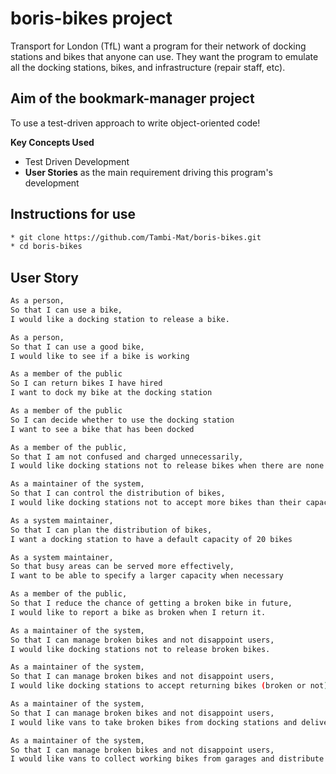 # boris-bikes project #
Transport for London (TfL) want a program for their network of docking stations and bikes that anyone can use. They want the program to emulate all the docking stations, bikes, and infrastructure (repair staff, etc).

Aim of the bookmark-manager project
-------
To use a test-driven approach to write object-oriented code!


**Key Concepts Used**
* Test Driven Development
* **User Stories** as the main requirement driving this program's development

## Instructions for use

```sh
* git clone https://github.com/Tambi-Mat/boris-bikes.git
* cd boris-bikes

```

## User Story

```sh
As a person,
So that I can use a bike,
I would like a docking station to release a bike.

As a person,
So that I can use a good bike,
I would like to see if a bike is working

As a member of the public
So I can return bikes I have hired
I want to dock my bike at the docking station

As a member of the public
So I can decide whether to use the docking station
I want to see a bike that has been docked

As a member of the public,
So that I am not confused and charged unnecessarily,
I would like docking stations not to release bikes when there are none available

As a maintainer of the system,
So that I can control the distribution of bikes,
I would like docking stations not to accept more bikes than their capacity

As a system maintainer,
So that I can plan the distribution of bikes,
I want a docking station to have a default capacity of 20 bikes

As a system maintainer,
So that busy areas can be served more effectively,
I want to be able to specify a larger capacity when necessary

As a member of the public,
So that I reduce the chance of getting a broken bike in future,
I would like to report a bike as broken when I return it.

As a maintainer of the system,
So that I can manage broken bikes and not disappoint users,
I would like docking stations not to release broken bikes.

As a maintainer of the system,
So that I can manage broken bikes and not disappoint users,
I would like docking stations to accept returning bikes (broken or not)

As a maintainer of the system,
So that I can manage broken bikes and not disappoint users,
I would like vans to take broken bikes from docking stations and deliver them to garages to be fixed.

As a maintainer of the system,
So that I can manage broken bikes and not disappoint users,
I would like vans to collect working bikes from garages and distribute them to docking stations
```
